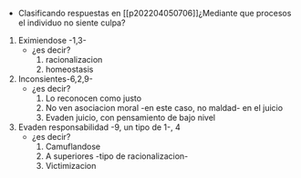 - Clasificando respuestas en [[p202204050706]]¿Mediante que procesos el individuo no siente culpa? 
1) Eximiendose -1,3-
	- ¿es decir?
		1) racionalizacion 
		2) homeostasis
2) Inconsientes-6,2,9-	
	- ¿es decir?
		1) Lo reconocen como justo 		
		2) No ven asociacion moral -en este caso, no maldad- en el juicio
		3) Evaden juicio, con pensamiento de bajo nivel
3) Evaden responsabilidad -9, un tipo de 1-, 4
	- ¿es decir?
		1)  Camuflandose
		2)  A superiores -tipo de racionalizacion-
		3)  Victimizacion
